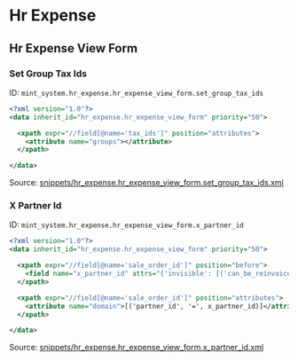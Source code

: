 # Hr Expense
## Hr Expense View Form  
### Set Group Tax Ids  
ID: `mint_system.hr_expense.hr_expense_view_form.set_group_tax_ids`  
```xml
<?xml version="1.0"?>
<data inherit_id="hr_expense.hr_expense_view_form" priority="50">

  <xpath expr="//field[@name='tax_ids']" position="attributes">
    <attribute name="groups"></attribute>
  </xpath>

</data>

```
Source: [snippets/hr_expense.hr_expense_view_form.set_group_tax_ids.xml](https://github.com/Mint-System/Odoo-Development/tree/14.0/snippets/hr_expense.hr_expense_view_form.set_group_tax_ids.xml)

### X Partner Id  
ID: `mint_system.hr_expense.hr_expense_view_form.x_partner_id`  
```xml
<?xml version="1.0"?>
<data inherit_id="hr_expense.hr_expense_view_form" priority="50">

  <xpath expr="//field[@name='sale_order_id']" position="before">
    <field name="x_partner_id" attrs="{'invisible': [('can_be_reinvoiced', '=', False)], 'readonly': [('sheet_is_editable', '=', False)]}" options="{'no_open': True, 'no_create': True, 'no_edit': True}" domain="[('is_company', '=', True)]" />
  </xpath>

  <xpath expr="//field[@name='sale_order_id']" position="attributes">
    <attribute name="domain">[('partner_id', '=', x_partner_id)]</attribute>
  </xpath>

</data>

```
Source: [snippets/hr_expense.hr_expense_view_form.x_partner_id.xml](https://github.com/Mint-System/Odoo-Development/tree/14.0/snippets/hr_expense.hr_expense_view_form.x_partner_id.xml)

